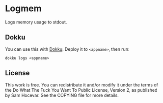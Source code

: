 Logmem
======
Logs memory usage to stdout.

Dokku
-----
You can use this with [Dokku](https://github.com/directactioneverywhere/dxe-learn2dokku). Deploy it to `<appname>`, then run:

    dokku logs <appname>

License
-------
This work is free. You can redistribute it and/or modify it under the terms of the Do What The Fuck You Want To Public License, Version 2, as published by Sam Hocevar. See the COPYING file for more details.
